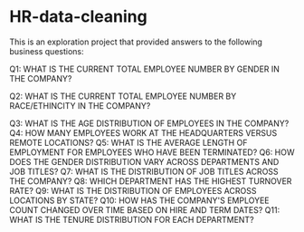 # HR-data-cleaning
This is an exploration project that provided answers to the following business questions:

Q1: WHAT IS THE CURRENT TOTAL EMPLOYEE NUMBER BY GENDER IN THE COMPANY?

Q2: WHAT IS THE CURRENT TOTAL EMPLOYEE NUMBER BY RACE/ETHINCITY IN THE COMPANY?

Q3: WHAT IS THE AGE DISTRIBUTION OF EMPLOYEES IN THE COMPANY?
Q4: HOW MANY EMPLOYEES WORK AT THE HEADQUARTERS VERSUS REMOTE LOCATIONS?
Q5: WHAT IS THE AVERAGE LENGTH OF EMPLOYMENT FOR EMPLOYEES WHO HAVE BEEN TERMINATED?
Q6: HOW DOES THE GENDER DISTRIBUTION VARY ACROSS DEPARTMENTS AND JOB TITLES?
Q7: WHAT IS THE DISTRIBUTION OF JOB TITLES ACROSS THE COMPANY?
Q8: WHICH DEPARTMENT HAS THE HIGHEST TURNOVER RATE?
Q9: WHAT IS THE DISTRIBUTION OF EMPLOYEES ACROSS LOCATIONS BY STATE?
Q10: HOW HAS THE COMPANY'S EMPLOYEE COUNT CHANGED OVER TIME BASED ON HIRE AND TERM DATES?
Q11: WHAT IS THE TENURE DISTRIBUTION FOR EACH DEPARTMENT?
